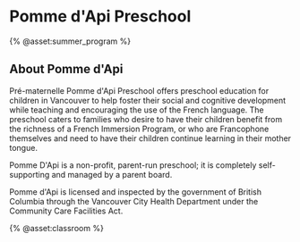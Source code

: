 # Pomme d'Api Preschool

{% @asset:summer_program %}

## About Pomme d'Api

Pré-maternelle Pomme d'Api Preschool offers preschool education for children in Vancouver to help foster their social and cognitive development while teaching and encouraging the use of the French language. The preschool caters to families who desire to have their children benefit from the richness of a French Immersion Program, or who are Francophone themselves and need to have their children continue learning in their mother tongue.

Pomme D'Api is a non-profit, parent-run preschool; it is completely self-supporting and managed by a parent board.

Pomme d'Api is licensed and inspected by the government of British Columbia through the Vancouver City Health Department under the Community Care Facilities Act.

{% @asset:classroom %}
